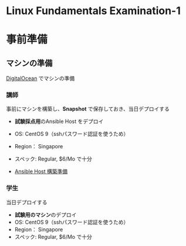 # Linux Fundamentals Examination-1
# 事前準備
## マシンの準備
[DigitalOcean](https://www.digitalocean.com/) でマシンの準備

### 講師
事前にマシンを構築し、**Snapshot** で保存しておき、当日デプロイする

- **試験採点用**のAnsible Host をデプロイ
- OS: CentOS 9（sshパスワード認証を使うため）
- Region： Singapore
- スペック:  Regular, $6/Mo で十分

- [Ansible Host 構築準備](build/README.md)

### 学生
当日デプロイする

- **試験用のマシン**のデプロイ
- OS: CentOS 9（sshパスワード認証を使うため）
- Region： Singapore
- スペック:  Regular, $6/Mo で十分


